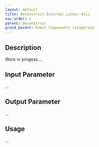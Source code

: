 ```yaml
---
layout: default
title: Deconstruct External Linear Axis
nav_order: 2
parent: Deconstruct
grand_parent: Robot Components Categories
---
```


## Description

Work in progess....

## Input Parameter

...

## Output Parameter

...

## Usage

...

